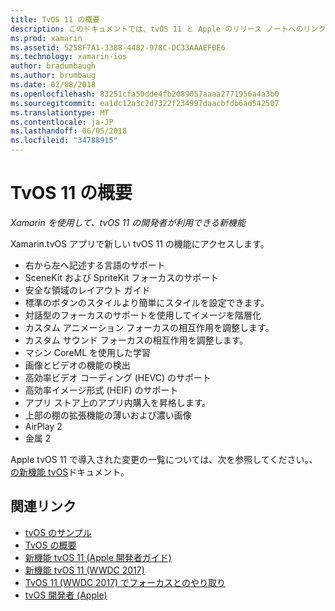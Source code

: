 ```yaml
---
title: TvOS 11 の概要
description: このドキュメントでは、tvOS 11 と Apple のリリース ノートへのリンクでの Xamarin の開発者に使用できる新機能の概要を示します。
ms.prod: xamarin
ms.assetid: 5258F7A1-3388-4482-978C-DC33AAAEFBE6
ms.technology: xamarin-ios
author: bradumbaugh
ms.author: brumbaug
ms.date: 02/08/2018
ms.openlocfilehash: 83251cfa50dde4fb2089057aaaa2771956a4a3b0
ms.sourcegitcommit: ea1dc12a3c2d7322f234997daacbfdb6ad542507
ms.translationtype: MT
ms.contentlocale: ja-JP
ms.lasthandoff: 06/05/2018
ms.locfileid: "34788915"
---
```

# <a name="introduction-to-tvos-11"></a>TvOS 11 の概要

_Xamarin を使用して、tvOS 11 の開発者が利用できる新機能_

Xamarin.tvOS アプリで新しい tvOS 11 の機能にアクセスします。

- 右から左へ記述する言語のサポート 
- SceneKit および SpriteKit フォーカスのサポート
- 安全な領域のレイアウト ガイド 
- 標準のボタンのスタイルより簡単にスタイルを設定できます。
- 対話型のフォーカスのサポートを使用してイメージを階層化
- カスタム アニメーション フォーカスの相互作用を調整します。
- カスタム サウンド フォーカスの相互作用を調整します。
- マシン CoreML を使用した学習
- 画像とビデオの機能の検出
- 高効率ビデオ コーディング (HEVC) のサポート
- 高効率イメージ形式 (HEIF) のサポート
- アプリ ストア上のアプリ内購入を昇格します。
- 上部の棚の拡張機能の薄いおよび濃い画像
- AirPlay 2
- 金属 2

Apple tvOS 11 で導入された変更の一覧については、次を参照してください。、[の新機能 tvOS](https://developer.apple.com/library/content/releasenotes/General/WhatsNewinTVOS/Articles/tvOS_11_0.html)ドキュメント。

## <a name="related-links"></a>関連リンク

- [tvOS のサンプル](https://developer.xamarin.com/samples/tvos/all/)
- [TvOS の概要](~/ios/tvos/index.md)
- [新機能 tvOS 11 (Apple 開発者ガイド)](https://developer.apple.com/library/content/releasenotes/General/WhatsNewinTVOS/Articles/tvOS_11_0.html)
- [新機能 tvOS 11 (WWDC 2017)](https://developer.apple.com/videos/play/wwdc2017/209/)
- [TvOS 11 (WWDC 2017) でフォーカスとのやり取り](https://developer.apple.com/videos/play/wwdc2017/224/)
- [tvOS 開発者 (Apple)](https://developer.apple.com/tvos/)

